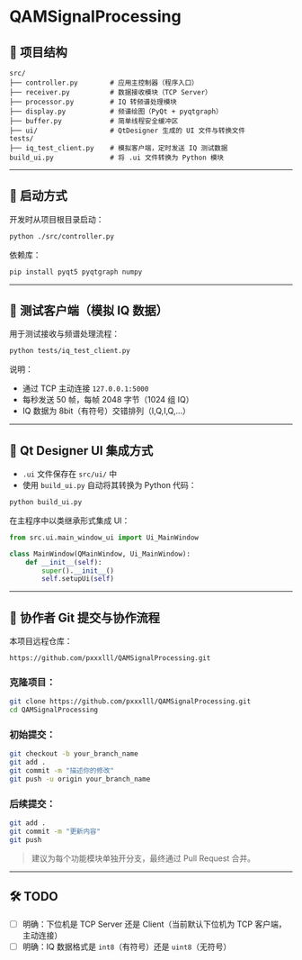 # QAMSignalProcessing

## 📆 项目结构

```
src/
├── controller.py        # 应用主控制器（程序入口）
├── receiver.py          # 数据接收模块（TCP Server）
├── processor.py         # IQ 转频谱处理模块
├── display.py           # 频谱绘图（PyQt + pyqtgraph）
├── buffer.py            # 简单线程安全缓冲区
├── ui/                  # QtDesigner 生成的 UI 文件与转换文件
tests/
├── iq_test_client.py    # 模拟客户端，定时发送 IQ 测试数据
build_ui.py              # 将 .ui 文件转换为 Python 模块
```

---

## 🚀 启动方式

开发时从项目根目录启动：

```bash
python ./src/controller.py
```

依赖库：

```bash
pip install pyqt5 pyqtgraph numpy
```

---

## 🥪 测试客户端（模拟 IQ 数据）

用于测试接收与频谱处理流程：

```bash
python tests/iq_test_client.py
```

说明：

* 通过 TCP 主动连接 `127.0.0.1:5000`
* 每秒发送 50 帧，每帧 2048 字节（1024 组 IQ）
* IQ 数据为 8bit（有符号）交错排列（I,Q,I,Q,...）

---

## 🔁 Qt Designer UI 集成方式

* `.ui` 文件保存在 `src/ui/` 中
* 使用 `build_ui.py` 自动将其转换为 Python 代码：

```bash
python build_ui.py
```

在主程序中以类继承形式集成 UI：

```python
from src.ui.main_window_ui import Ui_MainWindow

class MainWindow(QMainWindow, Ui_MainWindow):
    def __init__(self):
        super().__init__()
        self.setupUi(self)
```

---

## 👥 协作者 Git 提交与协作流程

本项目远程仓库：

```
https://github.com/pxxxlll/QAMSignalProcessing.git
```

### 克隆项目：

```bash
git clone https://github.com/pxxxlll/QAMSignalProcessing.git
cd QAMSignalProcessing
```

### 初始提交：

```bash
git checkout -b your_branch_name
git add .
git commit -m "描述你的修改"
git push -u origin your_branch_name
```

### 后续提交：

```bash
git add .
git commit -m "更新内容"
git push
```

> 建议为每个功能模块单独开分支，最终通过 Pull Request 合并。

---

## 🛠️ TODO

* [ ] 明确：下位机是 TCP Server 还是 Client（当前默认下位机为 TCP 客户端，主动连接）
* [ ] 明确：IQ 数据格式是 `int8`（有符号）还是 `uint8`（无符号）

```
```
